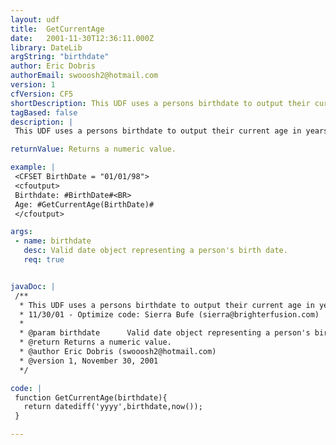```yaml
---
layout: udf
title:  GetCurrentAge
date:   2001-11-30T12:36:11.000Z
library: DateLib
argString: "birthdate"
author: Eric Dobris
authorEmail: swooosh2@hotmail.com
version: 1
cfVersion: CF5
shortDescription: This UDF uses a persons birthdate to output their current age in years.
tagBased: false
description: |
 This UDF uses a persons birthdate to output their current age in years.  This will output a non negative inter value - unless of course you enter a birthdate in the future.

returnValue: Returns a numeric value.

example: |
 <CFSET BirthDate = "01/01/98">
 <cfoutput>
 Birthdate: #BirthDate#<BR>
 Age: #GetCurrentAge(BirthDate)#
 </cfoutput>

args:
 - name: birthdate
   desc: Valid date object representing a person's birth date.
   req: true


javaDoc: |
 /**
  * This UDF uses a persons birthdate to output their current age in years.
  * 11/30/01 - Optimize code: Sierra Bufe (sierra@brighterfusion.com)
  * 
  * @param birthdate      Valid date object representing a person's birth date. 
  * @return Returns a numeric value. 
  * @author Eric Dobris (swooosh2@hotmail.com) 
  * @version 1, November 30, 2001 
  */

code: |
 function GetCurrentAge(birthdate){ 
   return datediff('yyyy',birthdate,now());
 }

---
```


